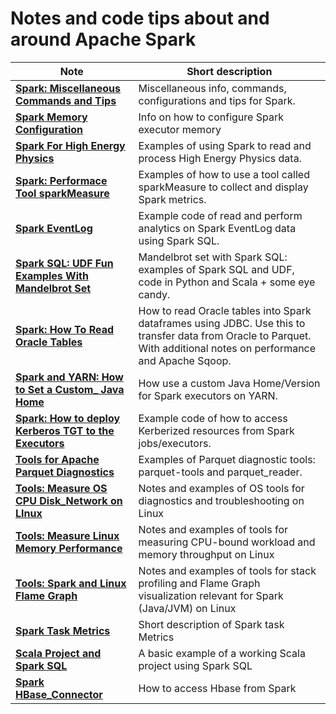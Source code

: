 # Notes and code tips about and around Apache Spark

| Note                          | Short description
| ----------------------------- | -----------------------------------------------------------------------------------
| [**Spark: Miscellaneous Commands and Tips**](Spark_Misc_Info.md) | Miscellaneous info, commands, configurations and tips for Spark.
| [**Spark Memory Configuration**](Spark_Memory_Configuration.md) | Info on how to configure Spark executor memory
| [**Spark For High Energy Physics**](Spark_HEP_Examples) | Examples of using Spark to read and process High Energy Physics data.
| [**Spark: Performace Tool sparkMeasure**](Spark_Performace_Tool_sparkMeasure.md)|Examples of how to use a tool called sparkMeasure to collect and display Spark metrics.
| [**Spark EventLog**](Spark_EventLog.md) | Example code of read and perform analytics on Spark EventLog data using Spark SQL.
| [**Spark SQL: UDF Fun Examples With Mandelbrot Set**](Spark_SQL_UDF_examples_Mandelbrot) | Mandelbrot set with Spark SQL: examples of Spark SQL and UDF, code in Python and Scala + some eye candy.
| [**Spark: How To Read Oracle Tables**](Spark_Oracle_JDBC_Howto.md) | How to read Oracle tables into Spark dataframes using JDBC. Use this to transfer data from Oracle to Parquet. With additional notes on performance and Apache Sqoop.
| [**Spark and YARN: How to Set a Custom_ Java Home**](Spark_Set_Java_Home_Howto.md) | How use a custom Java Home/Version for Spark executors on YARN.
| [**Spark: How to deploy Kerberos TGT to the Executors**](Spark_Executors_Kerberos_HowTo.md) | Example code of how to access Kerberized resources from Spark jobs/executors.
| [**Tools for Apache Parquet Diagnostics**](Tools_Parquet_Diagnostics.md) | Examples of Parquet diagnostic tools: parquet-tools and parquet_reader.
| [**Tools: Measure OS CPU Disk_Network on LInux**](Tools_Linux_OS_CPU_Disk_Network.md) | Notes and examples of OS tools for diagnostics and troubleshooting on Linux
| [**Tools: Measure Linux Memory Performance**](Tools_Linux_Memory_Perf_Measure.md) | Notes and examples of tools for measuring CPU-bound workload and memory throughput on Linux
| [**Tools: Spark and Linux Flame Graph**](Tools_Spark_Linux_FlameGraph.md) | Notes and examples of tools for stack profiling and Flame Graph visualization relevant for Spark (Java/JVM) on Linux
| [**Spark Task Metrics**](Spark_TaskMetrics.md) | Short description of Spark task Metrics
| [**Scala Project and Spark SQL**](testScalaProject) | A basic example of a working Scala project using Spark SQL  
| [**Spark HBase_Connector**](Spark_HBase_Connector.md) | How to access Hbase from Spark
